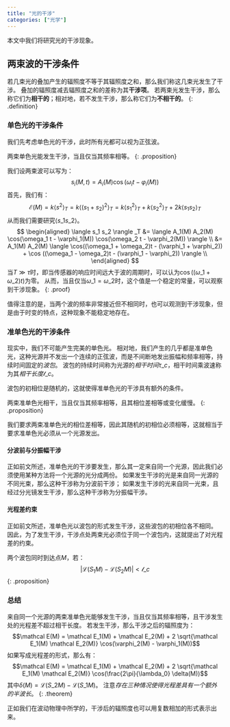 ```yaml
---
title: "光的干涉"
categories: ["光学"]
---
```


本文中我们将研究光的干涉现象。

## 两束波的干涉条件

若几束光的叠加产生的辐照度不等于其辐照度之和，那么我们称这几束光发生了干涉。
叠加的辐照度减去辐照度之和的差称为其**干涉项**。
若两束光发生干涉，那么称它们为**相干的**；相对地，若不发生干涉，那么称它们为**不相干的**。
{: .definition}

### 单色光的干涉条件

我们先考虑单色光的干涉，此时所有光都可以视为正弦波。

两束单色光能发生干涉，当且仅当其频率相等。
{: .proposition}

我们设两束波可以写为：
$$s_i (M,t) = A_i(M) \cos (\omega_i t - \varphi_i(M))$$
首先，我们有：
$$\mathcal E(M) = k \langle s^2 \rangle_T = k \langle (s_1+s_2)^2\rangle_T = k \langle s_1^2\rangle_T + k \langle s_2^2 \rangle_T + 2k \langle s_1 s_2 \rangle_T$$
从而我们需要研究$\langle s\_1 s\_2 \rangle$。
$$
\begin{aligned}
    \langle s_1 s_2 \rangle _T 
    &= \langle A_1(M) A_2(M) \cos(\omega_1 t - \varphi_1(M)) \cos(\omega_2 t - \varphi_2(M)) \rangle \\
    &= A_1(M) A_2(M) \langle \cos((\omega_1 + \omega_2)t - (\varphi_1 + \varphi_2)) + \cos ((\omega_1 - \omega_2)t - (\varphi_1 - \varphi_2)) \rangle \\
\end{aligned}
$$
当$T \gg \tau$时，即当传感器的响应时间远大于波的周期时，可以认为$\cos ((\omega\_1 + \omega\_2) t)$为零。
从而，当且仅当$\omega\_1 = \omega\_2$时，这个值是一个稳定的常量，可以观察到干涉现象。
{: .proof}

值得注意的是，当两个波的频率非常接近但不相同时，也可以观测到干涉现象，但是由于时变的特点，这种现象不能稳定地存在。

### 准单色光的干涉条件

现实中，我们不可能产生完美的单色光。
相对地，我们产生的几乎都是准单色光，这种光源并不发出一个连续的正弦波，而是不间断地发出振幅和频率相等，持续时间固定的*波包*。
波包的持续时间称为光源的*相干时间*$\tau\_c$，相干时间乘波速称为其*相干长度*$\mathcal l\_c$。

波包的初相位是随机的，这就使得准单色光的干涉具有额外的条件。

两束准单色光相干，当且仅当其频率相等，且其相位差相等或变化缓慢。
{: .proposition}

我们要求两束准单色光的相位差相等，因此其随机的初相位必须相等，这就相当于要求准单色光必须从一个光源发出。

#### 分波前与分振幅干涉

正如前文所述，准单色光的干涉要发生，那么其一定来自同一个光源，因此我们必须使用某种方法将一个光源的光分成两份。
如果发生干涉的光是来自同一光源的不同光束，那么这种干涉称为分波前干涉；
如果发生干涉的光来自同一光束，且经过分光镜发生干涉，那么这种干涉称为分振幅干涉。

#### 光程差约束

正如前文所述，准单色光以波包的形式发生干涉，这些波包的初相位各不相同。
因此，为了发生干涉，干涉点处两束光必须位于同一个波包内，这就提出了对光程差的约束。

两个波包同时到达点$M$，若：
$$|\mathcal L(S_1M) - \mathcal L(S_2M)| < \mathcal l\_c$$
{: .proposition}


### 总结

来自同一个光源的两束准单色光能够发生干涉，当且仅当其频率相等，且干涉发生处的光程差不超过相干长度。
若发生干涉，那么干涉之后的辐照度为：
$$\mathcal E(M) = \mathcal E_1(M) + \mathcal E_2(M) + 2 \sqrt{\mathcal E_1(M) \mathcal E_2(M)} \cos(\varphi_2(M) - \varphi_1(M))$$
如果写成光程差的形式，那么有：
$$\mathcal E(M) = \mathcal E_1(M) + \mathcal E_2(M) + 2 \sqrt{\mathcal E_1(M) \mathcal E_2(M)} \cos(\frac{2\pi}{\lambda_0} \delta(M))$$
其中$\delta(M) = \mathcal L(S\_2M) - \mathcal L(S\_1M)$。
注意*存在三种情况使得光程差具有一个额外的半波长*。
{: .theorem}

正如我们在波动物理中所学的，干涉后的辐照度也可以用复数相加的形式表示出来。
